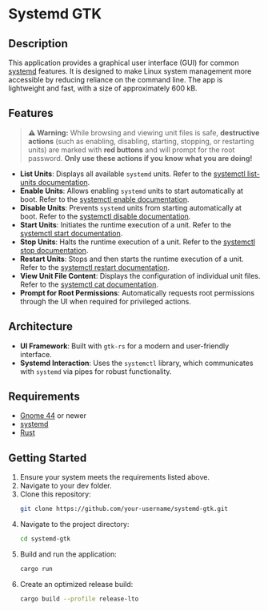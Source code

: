 # Systemd GTK

## Description

This application provides a graphical user interface (GUI) for common [systemd](https://systemd.io/) features.
It is designed to make Linux system management more accessible by reducing reliance on the command line.
The app is lightweight and fast, with a size of approximately 600 kB.

## Features

> **⚠️ Warning:** While browsing and viewing unit files is safe, **destructive actions** (such as enabling, disabling,
> starting, stopping, or restarting units) are marked with **red buttons** and will prompt for the root password. **Only
use these actions if you know what you are doing!**

- **List Units**: Displays all available `systemd` units. Refer to
  the [systemctl list-units documentation](https://www.freedesktop.org/software/systemd/man/systemctl.html#list-units).
- **Enable Units**: Allows enabling `systemd` units to start automatically at boot. Refer to
  the [systemctl enable documentation](https://www.freedesktop.org/software/systemd/man/systemctl.html#enable%20NAME...).
- **Disable Units**: Prevents `systemd` units from starting automatically at boot. Refer to
  the [systemctl disable documentation](https://www.freedesktop.org/software/systemd/man/systemctl.html#disable%20NAME...).
- **Start Units**: Initiates the runtime execution of a unit. Refer to
  the [systemctl start documentation](https://www.freedesktop.org/software/systemd/man/systemctl.html#start%20NAME...).
- **Stop Units**: Halts the runtime execution of a unit. Refer to
  the [systemctl stop documentation](https://www.freedesktop.org/software/systemd/man/systemctl.html#stop%20NAME...).
- **Restart Units**: Stops and then starts the runtime execution of a unit. Refer to
  the [systemctl restart documentation](https://www.freedesktop.org/software/systemd/man/systemctl.html#restart%20NAME...).
- **View Unit File Content**: Displays the configuration of individual unit files. Refer to
  the [systemctl cat documentation](https://www.freedesktop.org/software/systemd/man/systemctl.html#cat%20NAME...).
- **Prompt for Root Permissions**: Automatically requests root permissions through the UI when required for privileged
  actions.

## Architecture

- **UI Framework**: Built with `gtk-rs` for a modern and user-friendly interface.
- **Systemd Interaction**: Uses the `systemctl` library, which communicates with `systemd` via pipes for robust
  functionality.

## Requirements

- [Gnome 44](https://www.gnome.org/) or newer
- [systemd](https://github.com/systemd/systemd)
- [Rust](https://www.rust-lang.org/tools/install)

## Getting Started

1. Ensure your system meets the requirements listed above.
2. Navigate to your dev folder.
3. Clone this repository:
   ```bash
   git clone https://github.com/your-username/systemd-gtk.git
4. Navigate to the project directory:
   ```bash
   cd systemd-gtk
5. Build and run the application:
   ```bash
   cargo run
6. Create an optimized release build:
   ```bash
   cargo build --profile release-lto